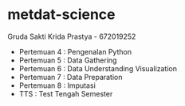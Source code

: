 # metdat-science

Gruda Sakti Krida Prastya - 672019252

- Pertemuan 4 : Pengenalan Python
- Pertemuan 5 : Data Gathering
- Pertemuan 6 : Data Understanding Visualization
- Pertemuan 7 : Data Preparation
- Pertemuan 8 : Imputasi
- TTS : Test Tengah Semester
